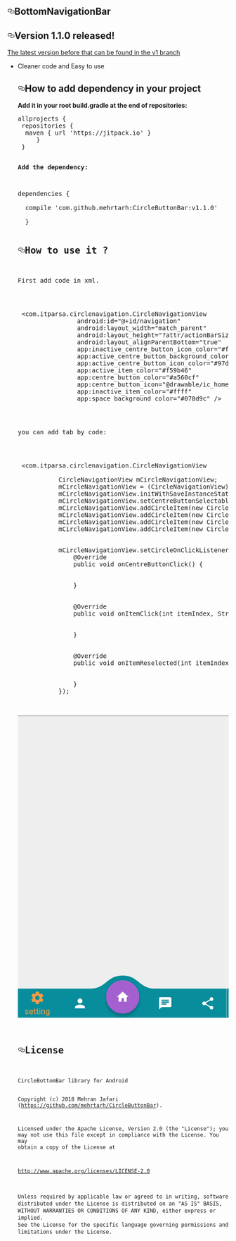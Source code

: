 

  <div id="readme" class="readme blob instapaper_body">
    <article class="markdown-body entry-content" itemprop="text"><h1><a id="user-content-bottombar" class="anchor" aria-hidden="true" href="#bottombar"><svg class="octicon octicon-link" viewBox="0 0 16 16" version="1.1" width="16" height="16" aria-hidden="true"><path fill-rule="evenodd" d="M4 9h1v1H4c-1.5 0-3-1.69-3-3.5S2.55 3 4 3h4c1.45 0 3 1.69 3 3.5 0 1.41-.91 2.72-2 3.25V8.59c.58-.45 1-1.27 1-2.09C10 5.22 8.98 4 8 4H4c-.98 0-2 1.22-2 2.5S3 9 4 9zm9-3h-1v1h1c1 0 2 1.22 2 2.5S13.98 12 13 12H9c-.98 0-2-1.22-2-2.5 0-.83.42-1.64 1-2.09V6.25c-1.09.53-2 1.84-2 3.25C6 11.31 7.55 13 9 13h4c1.45 0 3-1.69 3-3.5S14.5 6 13 6z"></path></svg></a>BottomNavigationBar</h1>
<h2><a id="user-content-version-10-released" class="anchor" aria-hidden="true" href="#version-10-released"><svg class="octicon octicon-link" viewBox="0 0 16 16" version="1.1" width="16" height="16" aria-hidden="true"><path fill-rule="evenodd" d="M4 9h1v1H4c-1.5 0-3-1.69-3-3.5S2.55 3 4 3h4c1.45 0 3 1.69 3 3.5 0 1.41-.91 2.72-2 3.25V8.59c.58-.45 1-1.27 1-2.09C10 5.22 8.98 4 8 4H4c-.98 0-2 1.22-2 2.5S3 9 4 9zm9-3h-1v1h1c1 0 2 1.22 2 2.5S13.98 12 13 12H9c-.98 0-2-1.22-2-2.5 0-.83.42-1.64 1-2.09V6.25c-1.09.53-2 1.84-2 3.25C6 11.31 7.55 13 9 13h4c1.45 0 3-1.69 3-3.5S14.5 6 13 6z"></path></svg></a>Version 1.1.0 released!</h2>
<p><a href="https://github.com/mehrtarh/CircleButtonBar">The latest version before that can be found in the v1 branch</a></p>
<ul>
<li>Cleaner code and Easy to use</li>


<h2><a id="user-content-gimme-that-gradle-sweetness-pls" class="anchor" aria-hidden="true" href="#gimme-that-gradle-sweetness-pls"><svg class="octicon octicon-link" viewBox="0 0 16 16" version="1.1" width="16" height="16" aria-hidden="true"><path fill-rule="evenodd" d="M4 9h1v1H4c-1.5 0-3-1.69-3-3.5S2.55 3 4 3h4c1.45 0 3 1.69 3 3.5 0 1.41-.91 2.72-2 3.25V8.59c.58-.45 1-1.27 1-2.09C10 5.22 8.98 4 8 4H4c-.98 0-2 1.22-2 2.5S3 9 4 9zm9-3h-1v1h1c1 0 2 1.22 2 2.5S13.98 12 13 12H9c-.98 0-2-1.22-2-2.5 0-.83.42-1.64 1-2.09V6.25c-1.09.53-2 1.84-2 3.25C6 11.31 7.55 13 9 13h4c1.45 0 3-1.69 3-3.5S14.5 6 13 6z"></path></svg></a>How to add dependency in your project</h2>

<p><strong>Add it in your root build.gradle at the end of repositories:</strong></p>
<div class="highlight highlight-text-xml"><pre><span class="pl-ent">allprojects {</span>
 <span class="pl-ent"></span><span class="pl-ent">repositories {</span>
  <span class="pl-ent"></span>maven { url 'https://jitpack.io' }<span class="pl-ent"></span>
  <span class="pl-ent">   </span><span class="pl-ent"></span>}
 <span class="pl-ent"></span>}<span class="pl-ent"></span>


<p><strong>Add the dependency:</strong></p>
<div class="highlight highlight-text-xml"><pre><span class="pl-ent">dependencies {</span>
<span class="pl-ent">   </span><span class="pl-ent"></span>
 <span class="pl-ent"></span><span class="pl-ent"> compile 'com.github.mehrtarh:CircleButtonBar:v1.1.0'</span>
 <span class="pl-ent">   </span><span class="pl-ent"></span>
  <span class="pl-ent"></span>}<span class="pl-ent"></span>

<h2><a id="user-content-how" class="anchor" aria-hidden="true" href="#how"><svg class="octicon octicon-link"  version="1.1" width="16" height="16" aria-hidden="true"><path fill-rule="evenodd" d="M4 9h1v1H4c-1.5 0-3-1.69-3-3.5S2.55 3 4 3h4c1.45 0 3 1.69 3 3.5 0 1.41-.91 2.72-2 3.25V8.59c.58-.45 1-1.27 1-2.09C10 5.22 8.98 4 8 4H4c-.98 0-2 1.22-2 2.5S3 9 4 9zm9-3h-1v1h1c1 0 2 1.22 2 2.5S13.98 12 13 12H9c-.98 0-2-1.22-2-2.5 0-.83.42-1.64 1-2.09V6.25c-1.09.53-2 1.84-2 3.25C6 11.31 7.55 13 9 13h4c1.45 0 3-1.69 3-3.5S14.5 6 13 6z"></path></svg></a>How to use it ?</h2>
<p>First add code in xml.</p>

<div class="highlight highlight-text-xml"><pre> &lt;<span class="pl-ent">com.itparsa.circlenavigation.CircleNavigationView</span>
                <span class="pl-e">android:id="@+id/navigation"</span>
                <span class="pl-e">android:layout_width="match_parent"</span>
                <span class="pl-e">android:layout_height="?attr/actionBarSize"</span>
                <span class="pl-e">android:layout_alignParentBottom="true"</span>
                <span class="pl-e">app:inactive_centre_button_icon_color="#ffffff"</span>
                <span class="pl-e">app:active_centre_button_background_color="#ec4545"</span>
                <span class="pl-e">app:active_centre_button_icon_color="#97d221"</span>
                <span class="pl-e">app:active_item_color="#f59b46"</span>
                <span class="pl-e">app:centre_button_color="#a560cf"</span>
                <span class="pl-e">app:centre_button_icon="@drawable/ic_home"</span>
                <span class="pl-e">app:inactive_item_color="#ffff"</span>
                <span class="pl-e">app:space_background_color="#078d9c"</span> /<span class="pl-ent"></span>&gt;</pre></div>

<p>you can add tab by code:</p>

<div class="highlight highlight-text-xml"><pre> &lt;<span class="pl-ent">com.itparsa.circlenavigation.CircleNavigationView</span>
                <span class="pl-e">
           CircleNavigationView mCircleNavigationView;
           mCircleNavigationView = (CircleNavigationView)findViewById(R.id.navigation);
           mCircleNavigationView.initWithSaveInstanceState(savedInstanceState);
           mCircleNavigationView.setCentreButtonSelectable(true);
           mCircleNavigationView.addCircleItem(new CircleItem("setting", R.drawable.ic_settings));
           mCircleNavigationView.addCircleItem(new CircleItem("profile", R.drawable.ic_person));
           mCircleNavigationView.addCircleItem(new CircleItem("chat", R.drawable.ic_chat));
           mCircleNavigationView.addCircleItem(new CircleItem("share", R.drawable.ic_share));
  </span>
<span class="pl-e">
           mCircleNavigationView.setCircleOnClickListener(new CircleOnClickListener() {
               @Override
               public void onCentreButtonClick() {
     </span>
<span class="pl-e">
               }
  </span>
   <span class="pl-e">
               @Override
               public void onItemClick(int itemIndex, String itemName) {
  </span>
   <span class="pl-e">
               }
  </span>
   <span class="pl-e">
               @Override
               public void onItemReselected(int itemIndex, String itemName) {
  </span>
   <span class="pl-e">
               }
           });
  </span>

![bottom_bar.png](app/src/main/res/drawable/bottom_bar.png)

<h2><a id="user-content-license" class="anchor" aria-hidden="true" href="#license"><svg class="octicon octicon-link" viewBox="0 0 16 16" version="1.1" width="16" height="16" aria-hidden="true"><path fill-rule="evenodd" d="M4 9h1v1H4c-1.5 0-3-1.69-3-3.5S2.55 3 4 3h4c1.45 0 3 1.69 3 3.5 0 1.41-.91 2.72-2 3.25V8.59c.58-.45 1-1.27 1-2.09C10 5.22 8.98 4 8 4H4c-.98 0-2 1.22-2 2.5S3 9 4 9zm9-3h-1v1h1c1 0 2 1.22 2 2.5S13.98 12 13 12H9c-.98 0-2-1.22-2-2.5 0-.83.42-1.64 1-2.09V6.25c-1.09.53-2 1.84-2 3.25C6 11.31 7.55 13 9 13h4c1.45 0 3-1.69 3-3.5S14.5 6 13 6z"></path></svg></a>License</h2>
<pre><code>CircleBottomBar library for Android

Copyright (c) 2018 Mehran Jafari (https://github.com/mehrtarh/CircleButtonBar).

Licensed under the Apache License, Version 2.0 (the "License");
you may not use this file except in compliance with the License.
You may obtain a copy of the License at

http://www.apache.org/licenses/LICENSE-2.0


Unless required by applicable law or agreed to in writing, software
distributed under the License is distributed on an "AS IS" BASIS,
WITHOUT WARRANTIES OR CONDITIONS OF ANY KIND, either express or implied.
See the License for the specific language governing permissions and
limitations under the License.
</code></pre>
</article>
  </body>
</html>

